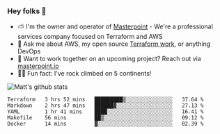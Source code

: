 

### Hey folks 👋

- ⛅️ I'm the owner and operator of [Masterpoint](https://masterpoint.io) - We're a professional services company focused on Terraform and AWS
- 💬 Ask me about AWS, my open source [Terraform work](https://github.com/masterpointio?q=terraform&type=&language=hcl), or anything DevOps
- 🔨 Want to work together on an upcoming project? Reach out via [masterpoint.io](https://masterpoint.io)
- 🧗‍♂️ Fun fact: I've rock climbed on 5 continents! 


![Matt's github stats](https://github-readme-stats.vercel.app/api?username=Gowiem&count_private=true&theme=cobalt&show_icons=true)

<!--START_SECTION:waka-->
```text
Terraform   3 hrs 52 mins   █████████▒░░░░░░░░░░░░░░░   37.64 % 
Markdown    2 hrs 47 mins   ██████▓░░░░░░░░░░░░░░░░░░   27.13 % 
YAML        1 hr 41 mins    ████░░░░░░░░░░░░░░░░░░░░░   16.41 % 
Makefile    56 mins         ██▒░░░░░░░░░░░░░░░░░░░░░░   09.12 % 
Docker      14 mins         ▓░░░░░░░░░░░░░░░░░░░░░░░░   02.39 % 
```
<!--END_SECTION:waka-->
